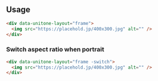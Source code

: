 ## Usage

```html
<div data-unitone-layout="frame">
  <img src="https://placehold.jp/400x300.jpg" alt="" />
</div>
```

### Switch aspect ratio when portrait

```html
<div data-unitone-layout="frame -switch">
  <img src="https://placehold.jp/400x300.jpg" alt="" />
</div>
```
